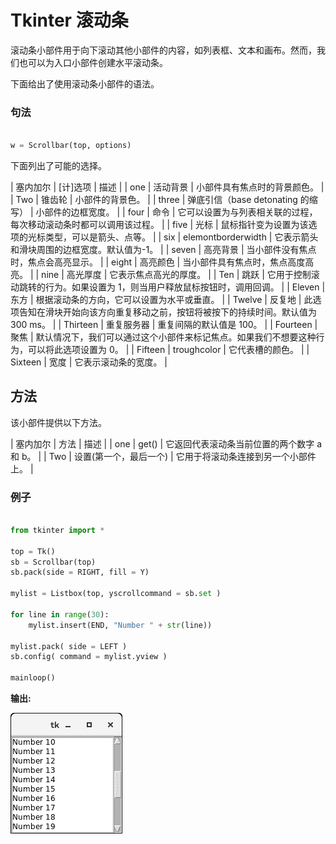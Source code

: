# Tkinter 滚动条



滚动条小部件用于向下滚动其他小部件的内容，如列表框、文本和画布。然而，我们也可以为入口小部件创建水平滚动条。

下面给出了使用滚动条小部件的语法。

### 句法

```py

w = Scrollbar(top, options) 

```

下面列出了可能的选择。

| 塞内加尔 | [计]选项 | 描述 |
| one | 活动背景 | 小部件具有焦点时的背景颜色。 |
| Two | 锥齿轮 | 小部件的背景色。 |
| three | 弹底引信（base detonating 的缩写） | 小部件的边框宽度。 |
| four | 命令 | 它可以设置为与列表相关联的过程，每次移动滚动条时都可以调用该过程。 |
| five | 光标 | 鼠标指针变为设置为该选项的光标类型，可以是箭头、点等。 |
| six | elemontborderwidth | 它表示箭头和滑块周围的边框宽度。默认值为-1。 |
| seven | 高亮背景 | 当小部件没有焦点时，焦点会高亮显示。 |
| eight | 高亮颜色 | 当小部件具有焦点时，焦点高度高亮。 |
| nine | 高光厚度 | 它表示焦点高光的厚度。 |
| Ten | 跳跃 | 它用于控制滚动跳转的行为。如果设置为 1，则当用户释放鼠标按钮时，调用回调。 |
| Eleven | 东方 | 根据滚动条的方向，它可以设置为水平或垂直。 |
| Twelve | 反复地 | 此选项告知在滑块开始向该方向重复移动之前，按钮将被按下的持续时间。默认值为 300 ms。 |
| Thirteen | 重复服务器 | 重复间隔的默认值是 100。 |
| Fourteen | 聚焦 | 默认情况下，我们可以通过这个小部件来标记焦点。如果我们不想要这种行为，可以将此选项设置为 0。 |
| Fifteen | troughcolor | 它代表槽的颜色。 |
| Sixteen | 宽度 | 它表示滚动条的宽度。 |

## 方法

该小部件提供以下方法。

| 塞内加尔 | 方法 | 描述 |
| one | get() | 它返回代表滚动条当前位置的两个数字 a 和 b。 |
| Two | 设置(第一个，最后一个) | 它用于将滚动条连接到另一个小部件上。 |

### 例子

```py

from tkinter import *

top = Tk()
sb = Scrollbar(top)
sb.pack(side = RIGHT, fill = Y)

mylist = Listbox(top, yscrollcommand = sb.set )

for line in range(30):
    mylist.insert(END, "Number " + str(line))

mylist.pack( side = LEFT )
sb.config( command = mylist.yview )

mainloop()

```

**输出:**

![Tkinter Scrollbar](img/cdff6046f86045b06cfeff4a850516fc.png)